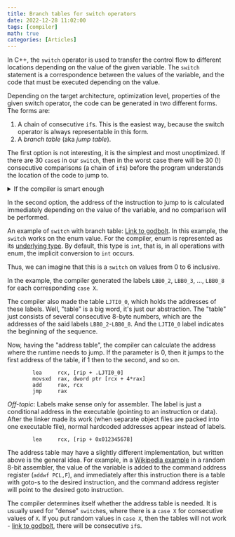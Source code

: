 ```yaml
---
title: Branch tables for switch operators
date: 2022-12-28 11:02:00
tags: [compiler]
math: true
categories: [Articles]
---
```


In C++, the `switch` operator is used to transfer the control flow to different locations depending on the value of the given variable.
The `switch` statement is a correspondence between the values of the variable, and the code that must be executed depending on the value.

Depending on the target architecture,
optimization level, properties of the given switch operator,
the code can be generated in two different forms. The forms are:
1. A chain of consecutive `if`s. This is the easiest way, because the switch operator is always representable in this form.
2. A *branch table* (aka *jump table*).

The first option is not interesting, it is the simplest and most unoptimized.
If there are $30$ `case`s in our `switch`, then in the worst case there will be $30$ (!) consecutive comparisons
(a chain of `if`s) before the program understands the location of the code to jump to.

<details>
  <summary>If the compiler is smart enough</summary>
  In fact, in such cases, compilers are able to do *à la* "binary search", so there will probably be $log_2(30)$ comparisons in the worst case. 😁
</details>

In the second option, the address of the instruction to jump to is
calculated immediately depending on the value of the variable, and no comparison will be performed.

An example of `switch` with branch table: [Link to godbolt](https://godbolt.org/z/3debYb4vq).
In this example, the `switch` works on the enum value.
For the compiler, enum is represented as its [underlying type](https://en.cppreference.com/w/cpp/types/underlying_type).
By default, this type is `int`, that is, in all operations with enum, the implicit conversion to `int` occurs.

Thus, we can imagine that this is a `switch` on values from $0$ to $6$ inclusive.

In the example, the compiler generated the labels `LBB0_2`, `LBB0_3`, ..., `LBB0_8` for each corresponding `case X`.

The compiler also made the table `LJTI0_0`, which holds the addresses of these labels. Well, "table" is a big word, it's just our abstraction.
The "table" just consists of several consecutive 8-byte numbers, which are the addresses of the said labels `LBB0_2`-`LBB0_8`.
And the `LJTI0_0` label indicates the beginning of the sequence.

Now, having the "address table", the compiler can calculate the address where the runtime needs to jump.
If the parameter is 0, then it jumps to the first address of the table, if 1 then to the second, and so on.
```
        lea     rcx, [rip + .LJTI0_0]
        movsxd  rax, dword ptr [rcx + 4*rax]
        add     rax, rcx
        jmp     rax
```

*Off-topic*: Labels make sense only for assembler.
The label is just a conditional address in the executable (pointing to an instruction or data).
After the linker made its work (when separate object files are packed into one executable file), normal hardcoded addresses appear instead of labels.
```
        lea     rcx, [rip + 0x012345678]
```

The address table may have a slightly different implementation, but written above is the general idea.
For example, in a [Wikipedia example](https://en.wikipedia.org/wiki/Branch_table#Example)
in a random 8-bit assembler, the value of the variable is added to the command address register
(`addwf PCL,F`), and immediately after this instruction there is a table with goto-s to the desired instruction, and the command address register will point to the desired goto
instruction.

The compiler determines itself whether the address table is needed.
It is usually used for "dense" `switch`es,
where there is a `case X` for consecutive values of `X`.
If you put random values in `case X`, then the tables will not work - [link to godbolt](https://godbolt.org/z/hGvGT61Tv), there will be consecutive `if`s.
